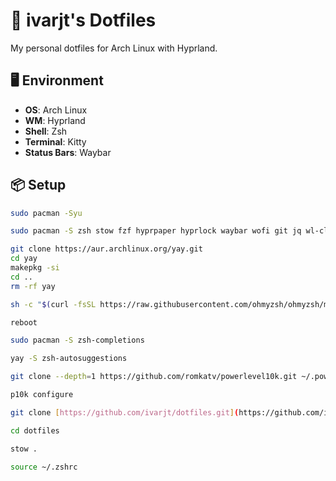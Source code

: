 
# 🧩 ivarjt's Dotfiles

My personal dotfiles for Arch Linux with Hyprland.

## 🖥️ Environment

- **OS**: Arch Linux  
- **WM**: Hyprland  
- **Shell**: Zsh  
- **Terminal**: Kitty  
- **Status Bars**: Waybar  

## 📦 Setup

```bash
sudo pacman -Syu
```

```bash
sudo pacman -S zsh stow fzf hyprpaper hyprlock waybar wofi git jq wl-clipboard ttf-font-awesome ttf-jetbrains-mono-nerd
```
```bash
git clone https://aur.archlinux.org/yay.git
cd yay
makepkg -si
cd ..
rm -rf yay
```
```bash
sh -c "$(curl -fsSL https://raw.githubusercontent.com/ohmyzsh/ohmyzsh/master/tools/install.sh)"
```
```bash
reboot
```
```bash
sudo pacman -S zsh-completions
```
```bash
yay -S zsh-autosuggestions
```
```bash
git clone --depth=1 https://github.com/romkatv/powerlevel10k.git ~/.powerlevel10k
```
```bash
p10k configure
```
```bash
git clone [https://github.com/ivarjt/dotfiles.git](https://github.com/ivarjt/dotfiles.git)  
```
```bash
cd dotfiles  
```
```bash
stow .
```
```bash
source ~/.zshrc
```

